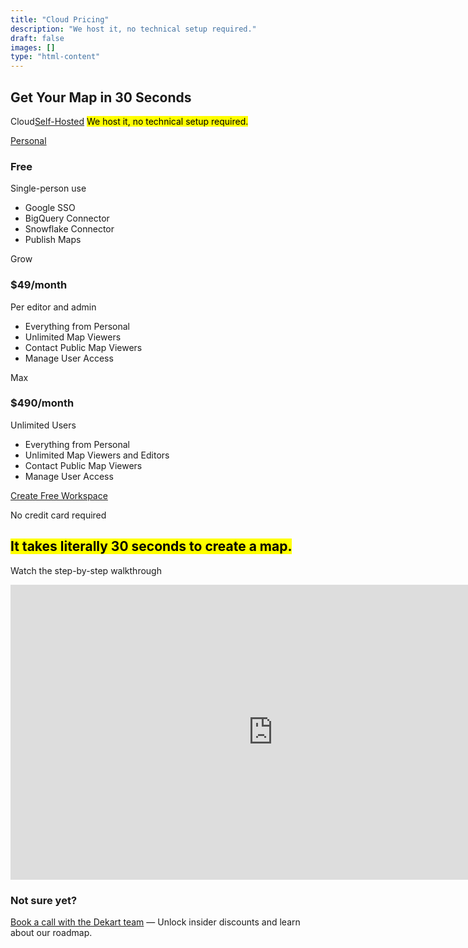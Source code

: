 ```yaml
---
title: "Cloud Pricing"
description: "We host it, no technical setup required."
draft: false
images: []
type: "html-content"
---
```


<article class="pb-5">
  <div class="pb-3">
    <h1 class="cloud-title display-3"><span>Get Your Map</span> <span class="d-inline-block">in 30 Seconds</span></h1>
      <p class="lead text-left"><span class="btn-group d-inline-block mr-3"><span class="btn btn-info">Cloud</span><a class="btn btn-outline-info" href="/self-hosted/" role="button">Self-Hosted</a></span> <span class="d-inline-block"><mark>We host it, no technical setup required.</mark></span></p>
  </div>
<div>
<div class="row row-cols-1 row-cols-md-3 row-cols-sm-1 row-cols-lg-3 no-gutters" id="pricing">
  <div class="col text-center">
    <div class="m-3">
      <div class="card d-block">
        <div class="bg-light p-4 dekart-cloud-price-top">
          <a href="http://cloud.dekart.xyz/workspace?ref=create-workspace-pricing" class="btn btn-sm btn-outline-info font-weight-bold">Personal</a>
          <h3 class="font-weight-light">Free</h3>
          <p class="card-text font-weight-bold">Single-person use</p>
        </div>
        <div class="card-body text-left">
          <ul class="list-unstyled dekart-cloud-price-bottom">
            <li class="small mb-2">Google SSO</li>
            <li class="small mb-2">BigQuery Connector</li>
            <li class="small mb-2">Snowflake Connector</li>
            <li class="small mb-2">Publish Maps</li>
          </ul>
        </div>
      </div>
    </div>
  </div>
  <div class="col text-center">
    <div class="m-3">
      <div class="card">
        <div class="bg-light p-4 dekart-cloud-price-top">
          <a class="btn btn-sm btn-outline-primary">Grow</a>
          <h3 class="font-weight-light">$49/month</h3>
          <p class="card-text font-weight-bold">Per editor and admin</p>
          </div>
        <div class="card-body text-left">
          <ul class="list-unstyled dekart-cloud-price-bottom">
            <li class="small mb-2">Everything from Personal</li>
            <li class="small mb-2">Unlimited Map Viewers</li>
            <li class="small mb-2">Contact Public Map Viewers</li>
            <li class="small mb-2">Manage User Access</li>
          </ul>
        </div>
      </div>
    </div>
  </div>
  <div class="col text-center">
    <div class="m-3">
      <div class="card">
        <div class="bg-light p-4 dekart-cloud-price-top">
          <a class="btn btn-sm btn-outline-dark">Max</a>
          <h3 class="font-weight-light text-muted">$490/month</h3>
          <p class="card-text text-muted font-weight-bold">Unlimited Users</p>
          </div>
        <div class="card-body text-left">
          <ul class="list-unstyled dekart-cloud-price-bottom">
            <li class="small mb-2">Everything from Personal</li>
            <li class="small mb-2">Unlimited Map Viewers and Editors</li>
            <li class="small mb-2">Contact Public Map Viewers</li>
            <li class="small mb-2">Manage User Access</li>
          </ul>
        </div>
      </div>
    </div>
  </div>
</div>
<div class="text-center pt-4 mb-4">
    <p><a class="btn btn-primary btn-lg" href="http://cloud.dekart.xyz/workspace?ref=create-workspace-pricing" role="button">Create Free Workspace</a></p>
    <p>No credit card required</p>
  </div>
  <div>
    <div class="text-center d-flex flex-column align-items-center">
      <h2><mark>It takes literally 30 seconds to create a map.</mark></h2>
      <p class="lead">Watch the step-by-step walkthrough</p>
<p><iframe width="840" height="472" src="https://www.youtube.com/embed/JutQ4E879H0" frameborder="0" allow="accelerometer; autoplay; clipboard-write; encrypted-media; gyroscope; picture-in-picture" allowfullscreen></iframe></p>
    </div>
  </div>
  <div class="text-center">
    <h3>Not sure yet?</h3>
    <p class="lead"><a target="_blank" href="https://calendly.com/vladi-dekart/30min">Book a call with the Dekart team</a> — Unlock insider discounts and learn about our roadmap.</p>
  </div>
</article>